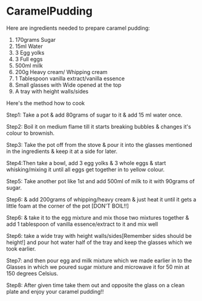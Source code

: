 # CaramelPudding


Here are ingredients needed to prepare caramel pudding: 
1. 170grams Sugar
2. 15ml Water
3. 3 Egg yolks                                                                                                                                 
4. 3 Full eggs
5. 500ml milk
6. 200g Heavy cream/ Whipping cream
7. 1 Tablespoon vanilla extract/vanilla essence
8. Small glasses with Wide opened at the top
9. A tray with height walls/sides


Here's the method how to cook

Step1: Take a pot & add 80grams of sugar to it & add 15 ml water once.

Step2: Boil it on medium flame till it starts breaking bubbles & changes it's colour to brownish.

Step3: Take the pot off from the stove & pour it into the glasses mentioned in the ingredients & keep it at a side for later.

Step4:Then take a bowl, add 3 egg yolks & 3 whole eggs & start whisking/mixing it until all eggs get together in to yellow colour.

Step5: Take another pot like 1st and add 500ml of milk to it with 90grams of sugar.

Step6: & add 200grams of whipping/heavy cream & just heat it until it gets a little foam at the corner of the pot [DON'T BOIL!!]

Step6: & take it to the egg mixture and mix those two mixtures together & add 1 tablespoon of vanilla essence/extract to it and mix well

Step6: take a wide tray with height walls/sides[Remember sides should be height!] and pour hot water half of the tray and keep the glasses which we took earlier.

Step7: and then pour egg and milk mixture which we made earlier in to the Glasses in which we poured sugar mixture and microwave it for 50 min at 150 degrees Celsius.

Step8: After given time take them out and opposite the glass on a clean plate and enjoy your caramel pudding!!

